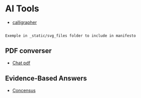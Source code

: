 # AI Tools

- [calligrapher](https://www.calligrapher.ai/)

```{note}

Exemple in _static/svg_files folder to include in manifesto

```

## PDF converser

- [Chat pdf](https://www.chatpdf.com/c/8ndxLN2a4dGzhUuT1hSWM)

## Evidence-Based Answers

- [Concensus](https://consensus.app/)